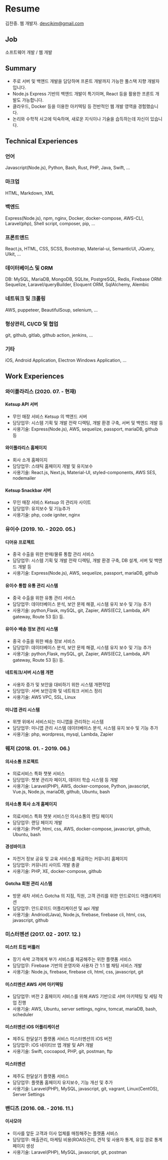 # Resume

김찬중. 웹 개발자.
devcjkim@gmail.com

## Job
소프트웨어 개발 / 웹 개발

## Summary
- 주로 서버 및 백앤드 개발을 담당하며 프론트 개발까지 가능한 풀스택 지향 개발자입니다.
- Node.js Express 기반의 백앤드 개발이 특기이며, React 등을 활용한 프론트 개발도 가능합니다.
- 클라우드, Docker 등을 이용한 아키텍팅 등 전반적인 웹 개발 영역을 경험했습니다.
- 논리와 수학적 사고에 익숙하며, 새로운 지식이나 기술을 습득하는데 자신이 있습니다.

## Technical Experiences
### 언어
Javascript(Node.js), Python, Bash, Rust, PHP, Java, Swift, ...

### 마크업
HTML, Markdown, XML

### 백엔드
Express(Node.js), npm, nginx, Docker, docker-compose, AWS-CLI, Laravel(php), Shell script, composer, pip, ...

### 프론트앤드
React.js, HTML, CSS, SCSS, Bootstrap, Material-ui, SemanticUI, JQuery, UIkit, ...

### 데이터베이스 및 ORM
DB: MySQL, MariaDB, MongoDB, SQLite, PostgreSQL, Redis, Firebase
ORM: Sequelize, Laravel/queryBuilder, Eloquent ORM, SqlAlchemy, Alembic

### 네트워크 및 크롤링
AWS, puppeteer, BeautifulSoup, selenium, ...

### 형상관리, CI/CD 및 협업
git, github, gitlab, github action, jenkins, ...

### 기타
iOS, Android Application, Electron Windows Application, ...

## Work Experiences
### 와이폴라리스 (2020. 07. - 현재)
#### Ketsup API 서버
- 무인 매장 서비스 Ketsup 의 백앤드 서버
- 담당업무: 시스템 기획 및 개발 전략 디렉팅, 개발 환경 구축, 서버 및 백엔드 개발 등
- 사용기술: Express(Node.js), AWS, sequelize, passport, mariaDB, github 등

#### 와이폴라리스 홈페이지
- 회사 소개 홈페이지
- 담당업무: 스태틱 홈페이지 개발 및 유지보수
- 사용기술: React.js, Next.js, Material-UI, styled-components, AWS SES, nodemailer

#### Ketsup Snackbar 서버
- 무인 매장 서비스 Ketsup 의 관리자 사이트
- 담당업무: 유지보수 및 기능추가
- 사용기술: php, code igniter, nginx

### 유이수 (2019. 10. - 2020. 05.)
#### 디어유 프로젝트
- 중국 수출을 위한 판매/물류 통합 관리 서비스
- 담당업무: 시스템 기획 및 개발 전략 디렉팅, 개발 환경 구축, DB 설계, 서버 및 백엔드 개발 등
- 사용기술: Express(Node.js), AWS, sequelize, passport, mariaDB, github

#### 유이수 통합 유통 관리 시스템
- 중국 수출을 위한 유통 관리 서비스
- 담당업무: 데이터베이스 분석, 보안 문제 해결, 시스템 유지 보수 및 기능 추가
- 사용기술: python,Flask, mySQL, git, Zapier, AWS(EC2, Lambda, API gateway, Route 53 등) 등.

#### 유이수 배송 정보 관리 시스템
- 중국 수출을 위한 배송 정보 서비스
- 담당업무: 데이터베이스 분석, 보안 문제 해결, 시스템 유지 보수 및 기능 추가
- 사용기술: python,Flask, mySQL, git, Zapier, AWS(EC2, Lambda, API gateway, Route 53 등) 등.

#### 네트워크/서버 시스템 개편
- 사용자 증가 및 보안을 대비하기 위한 시스템 개편작업
- 담당업무: 서버 보안강화 및 네트워크 서비스 정리
- 사용기술: AWS VPC, SSL, Linux

#### 미니앱 관리 시스템
- 위챗 위에서 서비스되는 미니앱을 관리하는 시스템
- 담당업무: 미니앱 관리 시스템 데이터베이스 분석, 시스템 유지 보수 및 기능 추가
- 사용기술: php, wordpress, mysql, Lambda, Zapier

### 웨저 (2018. 01. - 2019. 06.)
#### 의사소통 프로젝트
- 의료서비스 특화 챗봇 서비스
- 담당업무: 챗봇 관리자 페이지, 데이터 학습 시스템 등 개발
- 사용기술: Laravel(PHP), AWS, docker-compose, Python, javascript, Vue.js, Node.js, mariaDB, github, Ubuntu, bash

#### 의사소통 회사 소개 홈페이지
- 의료서비스 특화 챗봇 서비스인 의사소통의 랜딩 페이지
- 담당업무: 랜딩 페이지 개발
- 사용기술: PHP, html, css, AWS, docker-compose, javascript, github, Ubuntu, bash

#### 경성바이크
- 자전거 정보 공유 및 교육 서비스를 제공하는 커뮤니티 홈페이지
- 담당업무: 커뮤니티 사이트 개발 총괄
- 사용기술: PHP, XE, docker-compose, github

#### Gotcha 회원 관리 시스템
- 방문 새차 서비스 Gotcha 의 지점, 직원, 고객 관리를 위한 안드로이드 어플리케이션
- 담당업무: 안드로이드 어플리케이션 및 api 개발
- 사용기술: Andriod(Java), Node.js, firebase, firebase cli, html, css, javascript, github

### 미스터멘션 (2017. 02 - 2017. 12.)
#### 미스터 트립 버틀러
- 장기 숙박 고객에게 부가 서비스를 제공해주는 위한 플랫폼 서비스
- 담당업무: Firebase 기반의 운영자와 사용자 간 1:1 웹 채팅 서비스 개발
- 사용기술: Node.js, firebase, firebase cli, html, css, javascript, git

#### 미스터멘션 AWS 서버 아키텍팅
- 담당업무: 버전 2 홈페이지 서비스를 위해 AWS 기반으로 서버 아키텍팅 및 세팅 작업 진행
- 사용기술: AWS, Ubuntu, server settings, nginx, tomcat, mariaDB, bash, scheduler

#### 미스터멘션 iOS 어플리케이션
- 제주도 한달살기 플랫폼 서비스 미스터멘션의 iOS 버전
- 담당업무: iOS 네이티브 앱 개발 및 API 개발
- 사용기술: Swift, cocoapod, PHP, git, postman, ftp

#### 미스터멘션
- 제주도 한달살기 플랫폼 서비스
- 담당업무: 플랫폼 홈페이지 유지보수, 기능 개선 및 추가
- 사용기술: Laravel(PHP), MySQL, javascript, git, vagrant, Linux(CentOS), Server Settings

### 밴디츠 (2016. 08. - 2016. 11.)
#### 이사모아
- 이사를 앞둔 고객과 이사 업체를 매칭해주는 플랫폼 서비스
- 담당업무: 매출관리, 마케팅 비용(ROAS)관리, 견적 및 사용자 통계, 유입 경로 통계 페이지 생성
- 사용기술: Laravel(PHP), MySQL, javascript, git, postman


